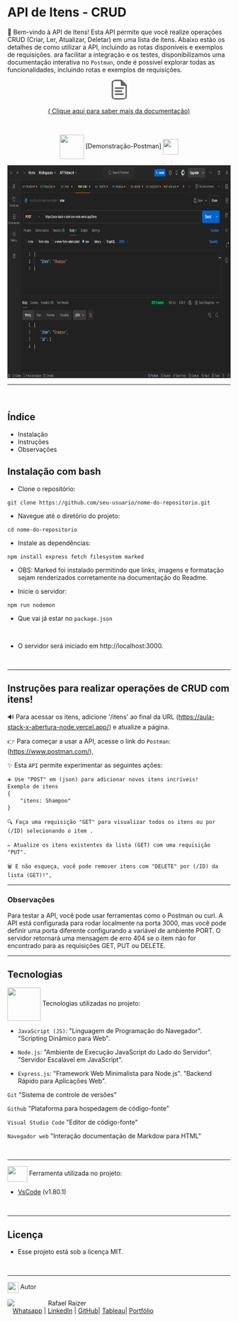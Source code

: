 # API de Itens - CRUD
🌟 Bem-vindo à API de Itens! Esta API permite que você realize operações CRUD (Criar, Ler, Atualizar, Deletar) em uma lista de itens. Abaixo estão os detalhes de como utilizar a API, incluindo as rotas disponíveis e exemplos de requisições. ara facilitar a integração e os testes, disponibilizamos uma documentação interativa no ``Postman``, onde é possível explorar todas as funcionalidades, incluindo rotas e exemplos de requisições.

 <div align="center">

<img src ="./public/assets/images/doc.png" alt="Descrição da Imagem" height="45"> 

[ ( Clique aqui para saber mais da documentação) ](https://aula-stack-x-abertura-node.vercel.app/)

<br>

<div align="center">
  
<img src= "https://media.giphy.com/media/3zSF3Gnr7cxMbi6WoP/giphy.gif" align="center" height="55" width="55"> [Demonstração-Postman] <img src= "https://media.giphy.com/media/E5DzZsofmgxc9wjbhX/giphy.gif" align="center" height="35" width="35">

<img height="480em" src="./public/assets/images/imagem-readme.png"  align="center"> 


***

<br>

<div align="left">

## Índice
- Instalação
- Instruções
- Observações

## Instalação com bash
- Clone o repositório:
```
git clone https://github.com/seu-usuario/nome-do-repositorio.git
```
- Navegue até o diretório do projeto:
```
cd nome-do-repositorio
```
- Instale as dependências:
```
npm install express fetch filesystem marked 
```
- OBS: Marked foi instalado permitindo que links, imagens e formatação sejam renderizados corretamente na documentação do Readme.

- Inicie o servidor:
```
npm run nodemon
```
- Que vai já estar no ``package.json``
<br>

- O servidor será iniciado em http://localhost:3000.

<br>

***

##  Instruções para realizar operações de CRUD com itens!  
🔊 Para acessar os itens, adicione '/itens' ao final da URL (https://aula-stack-x-abertura-node.vercel.app/) e atualize a página.

👉 Para começar a usar a API, acesse o link do ``Postman``: (https://www.postman.com/),

✨ Esta ``API`` permite experimentar as seguintes ações:
```    
➕ Use "POST" em (json) para adicionar novos itens incríveis! 
Exemplo de itens
{
    "itens: Shampoo"
}

🔍 Faça uma requisição "GET" para visualizar todos os itens ou por (/ID) selecionando o item .

✏️ Atualize os itens existentes da lista (GET) com uma requisição "PUT".

🗑️ E não esqueça, você pode remover itens com "DELETE" por (/ID) da lista (GET)!",
```

***

### Observações
Para testar a API, você pode usar ferramentas como o Postman ou curl.
A API está configurada para rodar localmente na porta 3000, mas você pode definir uma porta diferente configurando a variável de ambiente PORT.
O servidor retornará uma mensagem de erro 404 se o item não for encontrado para as requisições GET, PUT ou DELETE.

***

## Tecnologias

<img src="https://media.giphy.com/media/iT138SodaACo9LImgi/giphy.gif" align="center" height="75" width="75"> Tecnologias utilizadas no projeto:

- ``JavaScript (JS)``:
"Linguagem de Programação do Navegador".
"Scripting Dinâmico para Web".

- ``Node.js``:
"Ambiente de Execução JavaScript do Lado do Servidor".
"Servidor Escalável em JavaScript".

- ``Express.js``:
"Framework Web Minimalista para Node.js".
"Backend Rápido para Aplicações Web".

 ```Git```
 "Sistema de controle de versões"

```Github```
"Plataforma para hospedagem de código-fonte"

```Visual Studio Code```
"Editor de código-fonte"

```Navegador web```
"Interação documentação de Markdow para HTML"

<br>

***

<img src="https://media.giphy.com/media/SS8CV2rQdlYNLtBCiF/giphy.gif" align="center" height="35" width="45">  Ferramenta utilizada no projeto:

- [VsCode](https://code.visualstudio.com/download) (v1.80.1)

<br>

***

## Licença

- Esse projeto está sob a licença MIT.

<br>

***

<img src="https://media.giphy.com/media/ImmvDZ2c9xPR8gDvHV/giphy.gif" align="center" height="25" width="25"> Autor

<p>
    <img align=left margin=10 width=80 src="https://avatars.githubusercontent.com/u/87991807?v=4"/>
    <p>&nbsp&nbsp&nbspRafael Raizer<br>
    &nbsp&nbsp&nbsp<a href="https://api.whatsapp.com/send/?phone=47999327137">Whatsapp</a>&nbsp;|&nbsp;<a href="https://www.linkedin.com/in/rafael-raizer//">LinkedIn</a>&nbsp;|&nbsp;<a href="https://github.com/RaizerTechDev">GitHub</a>|&nbsp;<a href="https://public.tableau.com/app/profile/rafael.raizer">Tableau</a>|&nbsp;<a href="https://raizertechdev-portfolio.netlify.app/">Portfólio</a>&nbsp;</p>
</p>
